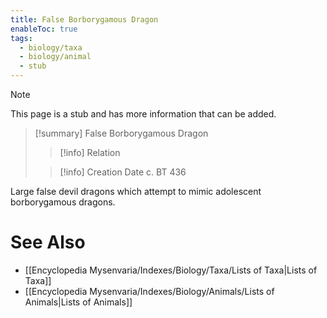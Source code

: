 ```yaml
---
title: False Borborygamous Dragon
enableToc: true
tags:
  - biology/taxa
  - biology/animal
  - stub
---
```


> [!note]
> This page is a stub and has more information that can be added.

> [!summary] False Borborygamous Dragon
> > [!info] Relation
>
> > [!info] Creation Date
> > c. BT 436

Large false devil dragons which attempt to mimic adolescent borborygamous dragons.

# See Also
- [[Encyclopedia Mysenvaria/Indexes/Biology/Taxa/Lists of Taxa|Lists of Taxa]]
- [[Encyclopedia Mysenvaria/Indexes/Biology/Animals/Lists of Animals|Lists of Animals]]
